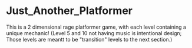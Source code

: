 # Just_Another_Platformer
This is a 2 dimensional rage platformer game, with each level containing a unique mechanic!  (Level 5 and 10 not having music is intentional design; Those levels are meantt to be "transition" levels to the next section.)
